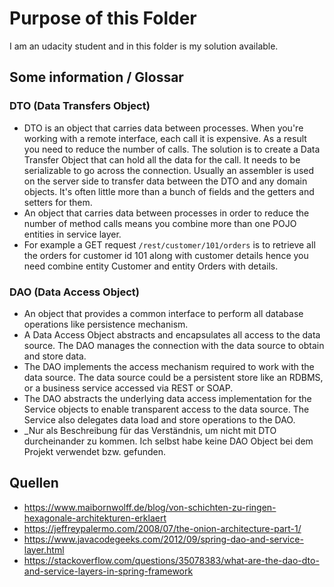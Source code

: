 # Purpose of this Folder

I am an udacity student and in this folder is my solution available.

## Some information / Glossar
### DTO (Data Transfers Object)
* DTO is an object that carries data between processes. When you're working with a remote interface, each call it is expensive. As a result you need to reduce the number of calls. The solution is to create a Data Transfer Object that can hold all the data for the call. It needs to be serializable to go across the connection. Usually an assembler is used on the server side to transfer data between the DTO and any domain objects. It's often little more than a bunch of fields and the getters and setters for them.
* An object that carries data between processes in order to reduce the number of method calls means you combine more than one POJO entities in service layer.
* For example a GET request `/rest/customer/101/orders` is to retrieve all the orders for customer id 101 along with customer details hence you need combine entity Customer and entity Orders with details.

### DAO (Data Access Object)
* An object that provides a common interface to perform all database operations like persistence mechanism.
* A Data Access Object abstracts and encapsulates all access to the data source. The DAO manages the connection with the data source to obtain and store data.
* The DAO implements the access mechanism required to work with the data source. The data source could be a persistent store like an RDBMS, or a business service accessed via REST or SOAP.
* The DAO abstracts the underlying data access implementation for the Service objects to enable transparent access to the data source. The Service also delegates data load and store operations to the DAO.
* _Nur als Beschreibung für das Verständnis, um nicht mit DTO durcheinander zu kommen. Ich selbst habe keine DAO Object bei dem Projekt verwendet bzw. gefunden.

## Quellen
* https://www.maibornwolff.de/blog/von-schichten-zu-ringen-hexagonale-architekturen-erklaert
* https://jeffreypalermo.com/2008/07/the-onion-architecture-part-1/
* https://www.javacodegeeks.com/2012/09/spring-dao-and-service-layer.html
* https://stackoverflow.com/questions/35078383/what-are-the-dao-dto-and-service-layers-in-spring-framework
